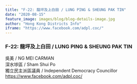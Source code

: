 ```yaml
---
title: "F-22: 龍坪及上白田 / LUNG PING & SHEUNG PAK TIN"
date: "2020-08-15"
feature_image: images/blog/blog-details-image.jpg
author: "Hong Kong Districts Info"
iframe: "https://www.facebook.com/adpl.coc/"
---
```


### F-22: 龍坪及上白田 / LUNG PING & SHEUNG PAK TIN  
吳美 / NG MEI CARMAN  
深水埗區 / Sham Shui Po  
獨立民主派區議員 / Independent Democracy Councillor  
https://www.facebook.com/adpl.coc/
